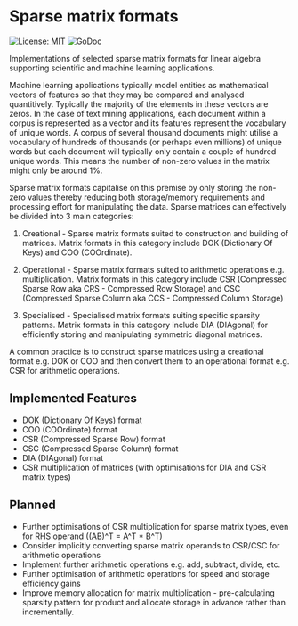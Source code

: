# Sparse matrix formats
[![License: MIT](https://img.shields.io/badge/License-MIT-yellow.svg)](https://opensource.org/licenses/MIT) 
[![GoDoc](https://godoc.org/github.com/james-bowman/sparse?status.svg)](https://godoc.org/github.com/james-bowman/sparse) 

<!--[![wercker status](https://app.wercker.com/status/33d6c1400cca054635f46a8f44c14c42/s/master "wercker status")](https://app.wercker.com/project/byKey/33d6c1400cca054635f46a8f44c14c42) 
[![Go Report Card](https://goreportcard.com/badge/github.com/james-bowman/nlp)](https://goreportcard.com/report/github.com/james-bowman/nlp) [![Sourcegraph Badge](https://sourcegraph.com/github.com/james-bowman/nlp/-/badge.svg)](https://sourcegraph.com/github.com/james-bowman/nlp?badge)-->

Implementations of selected sparse matrix formats for linear algebra supporting scientific and machine learning applications.  

Machine learning applications typically model entities as mathematical vectors of features so that they may be compared and analysed quantitively.  Typically the majority of the elements in these vectors are zeros. In the case of text mining applications, each document within a corpus is represented as a vector and its features represent the vocabulary of unique words.  A corpus of several thousand documents might utilise a vocabulary of hundreds of thousands (or perhaps even millions) of unique words but each document will typically only contain a couple of hundred unique words.  This means the number of non-zero values in the matrix might only be around 1%.

Sparse matrix formats capitalise on this premise by only storing the non-zero values thereby reducing both storage/memory requirements and processing effort for manipulating the data.  Sparse matrices can effectively be divided into 3 main categories:

1. Creational - Sparse matrix formats suited to construction and building of matrices.  Matrix formats in this category include DOK (Dictionary Of Keys) and COO (COOrdinate).

2. Operational - Sparse matrix formats suited to arithmetic operations e.g. multiplication.  Matrix formats in this category include CSR (Compressed Sparse Row aka CRS - Compressed Row Storage) and CSC (Compressed Sparse Column aka CCS - Compressed Column Storage)

3. Specialised - Specialised matrix formats suiting specific sparsity patterns.  Matrix formats in this category include DIA (DIAgonal) for efficiently storing and manipulating symmetric diagonal matrices.

A common practice is to construct sparse matrices using a creational format e.g. DOK or COO and then convert them to an operational format e.g. CSR for arithmetic operations.

## Implemented Features

* DOK (Dictionary Of Keys) format
* COO (COOrdinate) format
* CSR (Compressed Sparse Row) format
* CSC (Compressed Sparse Column) format
* DIA (DIAgonal) format
* CSR multiplication of matrices (with optimisations for DIA and CSR matrix types)

## Planned

* Further optimisations of CSR multiplication for sparse matrix types, even for RHS operand ((AB)^T = A^T * B^T)
* Consider implicitly converting sparse matrix operands to CSR/CSC for arithmetic operations
* Implement further arithmetic operations e.g. add, subtract, divide, etc.
* Further optimisation of arithmetic operations for speed and storage efficiency gains
* Improve memory allocation for matrix multiplication - pre-calculating sparsity pattern for product and allocate storage in advance rather than incrementally.
